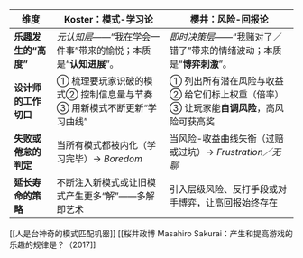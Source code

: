 
| 维度            | Koster：**模式-学习论**                      | 樱井：**风险-回报论**                                    |
| ------------- | -------------------------------------- | ------------------------------------------------ |
| **乐趣发生的“高度”** | _元认知层_——“我在学会一件事”带来的愉悦；本质是“**认知进展**”。  | _即时决策层_——“我赌对了／错了”带来的情绪波动；本质是“**博弈刺激**”。         |
| **设计师的工作切口**  | ① 梳理要玩家识破的模式② 控制信息量与节奏③ 用新模式不断更新“学习曲线” | ① 列出所有潜在风险与收益② 给它们标上权重（倍率）③ 让玩家能**自调风险**，高风险可获高奖 |
| **失败或倦怠的判定**  | 当所有模式都被内化（学习完毕）→ _Boredom_             | 当风险-收益曲线失衡（过赔或过坑）→ _Frustration／无聊_              |
| **延长寿命的策略**   | 不断注入新模式或让旧模式产生更多“解”——多解即艺术             | 引入层级风险、反打手段或对手博弈，让高回报始终存在                        |
[[人是台神奇的模式匹配机器]]
[[桜井政博 Masahiro Sakurai：产生和提高游戏的乐趣的规律是？（2017]]